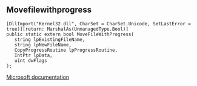 ## Movefilewithprogress

```
[DllImport("Kernel32.dll", CharSet = CharSet.Unicode, SetLastError = true)][return: MarshalAs(UnmanagedType.Bool)]
public static extern bool MoveFileWithProgress(
   string lpExistingFileName,
   string lpNewFileName,
   CopyProgressRoutine lpProgressRoutine,
   IntPtr lpData,
   uint dwFlags
);
```

[Microsoft documentation](https://docs.microsoft.com/en-us/windows/win32/api/winbase/nf-winbase-movefilewithprogressw)
